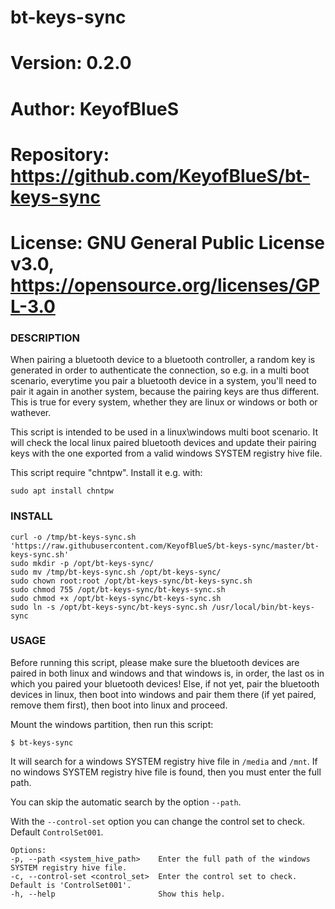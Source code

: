 # bt-keys-sync

# Version:    0.2.0
# Author:     KeyofBlueS
# Repository: https://github.com/KeyofBlueS/bt-keys-sync
# License:    GNU General Public License v3.0, https://opensource.org/licenses/GPL-3.0

### DESCRIPTION
When pairing a bluetooth device to a bluetooth controller, a random key is generated in order to authenticate the connection, so e.g. in a multi boot scenario, everytime you pair a bluetooth device in a system, you'll need to pair it again in another system, because the pairing keys are thus different.
This is true for every system, whether they are linux or windows or both or wathever.

This script is intended to be used in a linux\windows multi boot scenario. It will check the local linux paired bluetooth devices and update their pairing keys with the one exported from a valid windows SYSTEM registry hive file.

This script require \"chntpw\". Install it e.g. with:

`sudo apt install chntpw`

### INSTALL
```
curl -o /tmp/bt-keys-sync.sh 'https://raw.githubusercontent.com/KeyofBlueS/bt-keys-sync/master/bt-keys-sync.sh'
sudo mkdir -p /opt/bt-keys-sync/
sudo mv /tmp/bt-keys-sync.sh /opt/bt-keys-sync/
sudo chown root:root /opt/bt-keys-sync/bt-keys-sync.sh
sudo chmod 755 /opt/bt-keys-sync/bt-keys-sync.sh
sudo chmod +x /opt/bt-keys-sync/bt-keys-sync.sh
sudo ln -s /opt/bt-keys-sync/bt-keys-sync.sh /usr/local/bin/bt-keys-sync
```

### USAGE
Before running this script, please make sure the bluetooth devices are paired in both linux and windows and that windows is, in order, the last os in which you paired your bluetooth devices!
Else, if not yet, pair the bluetooth devices in linux, then boot into windows and pair them there (if yet paired, remove them first), then boot into linux and proceed.

Mount the windows partition, then run this script:

`$ bt-keys-sync`

It will search for a windows SYSTEM registry hive file in `/media` and `/mnt`.
If no windows SYSTEM registry hive file is found, then you must enter the full path.

You can skip the automatic search by the option `--path`.

With the `--control-set` option you can change the control set to check. Default `ControlSet001`.

```
Options:
-p, --path <system_hive_path>    Enter the full path of the windows SYSTEM registry hive file.
-c, --control-set <control_set>  Enter the control set to check. Default is 'ControlSet001'.
-h, --help                       Show this help.
```
